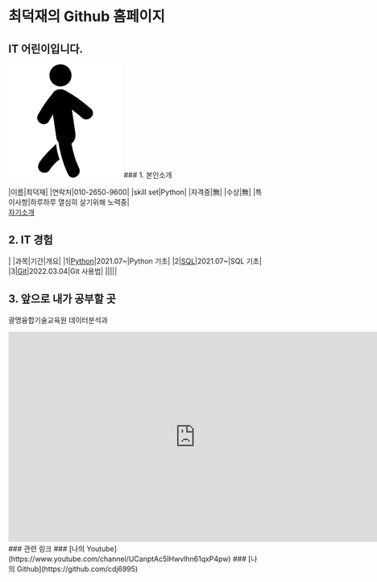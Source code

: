 # 최덕재의 Github 홈페이지
## IT 어린이입니다.
<img src="image.png"/>
### 1. 본인소개

|이름|최덕재|
|연락처|010-2650-9600|
|skill set|Python|
|자격증|無|
|수상|無|
|특이사항|하루하루 열심히 살기위해 노력중|
<br>
[자기소개](/2260341022.pdf)

## 2. IT 경험

| |과목|기간|개요|
|1|[Python](https://cdj6995.github.io)|2021.07~|Python 기초|
|2|[SQL](https://cdj6995.github.io)|2021.07~|SQL 기초|
|3|[Git](https://youtu.be/A4ILjC92ieE)|2022.03.04|Git 사용법|
|||||

## 3. 앞으로 내가 공부할 곳
괄명융합기술교육원 데이터분석과
<iframe width="742" height="417" src="https://www.youtube.com/embed/fFOt80UcN3g" title="YouTube video player" frameborder="0" allow="accelerometer; autoplay; clipboard-write; encrypted-media; gyroscope; picture-in-picture" allowfullscreen></iframe>

<br>
### 관련 링크
### [나의 Youtube](https://www.youtube.com/channel/UCanptAc5IHwvlhn61qxP4pw)
### [나의 Github](https://github.com/cdj6995)
